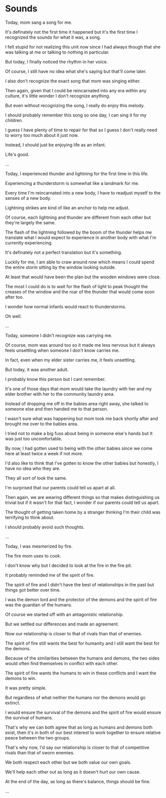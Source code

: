 # Sounds

Today, mom sang a song for me.

It's definately not the first time it happened but it's the first time I recognized the sounds for what it was, a song.

I felt stupid for not realizing this unit now since I had always though that she was talking at me or talking to nothing in particular.

But today, I finally noticed the rhythm in her voice.

Of course, I still have no idea what she's saying but that'll come later.

I also don't recognize the exact song that mom was singing either.

Then again, given that I could be reincarnated into any era within any culture, it's little wonder I don't recognize anything.

But even without recognizing the song, I really do enjoy this melody.

I should probably remember this song so one day, I can sing it for my children.

I guess I have plenty of time to repair for that so I guess I don't really need to worry too much about it just now.

Instead, I should just be enjoying life as an infant.

Life's good.

...

Today, I experienced thunder and lightning for the first time in this life.

Experiencing a thunderstorm is somewhat like a landmark for me.

Every time I'm reincarnated into a new body, I have to readjust myself to the senses of a new body.

Lightning strikes are kind of like an anchor to help me adjust.

Of course, each lightning and thunder are different from each other but they're largely the same.

The flash of the lightning followed by the boom of the thunder helps me translate what I would expect to experience in another body with what I'm currently experiencing.

It's definately not a perfect translation but it's something.

Luckily for me, I am able to craw around now which means I could spend the entire storm sitting by the window looking outside.

At least that would have been the plan but the wooden windows were close.

The most I could do is to wait for the flash of light to peak thought the creases of the window and the roar of the thunder that would come soon after too.

I wonder how normal infants would react to thunderstorms. 

Oh well.

...

Today, someone I didn't recognize was carrying me.

Of course, mom was around too so it made me less nervous but it always feels unsettling when someone I don't know carries me.

In fact, even when my elder sister carries me, it feels unsettling.

But today, it was another adult.

I probably know this person but I cant remember.

It's one of those days that mom would take the laundry with her and my elder brother with her to the community laundry area.

Instead of dropping me off in the babies area right away, she talked to someone else and then handed me to that person.

I wasn't sure what was happening but mom took me back shortly after and brought me over to the babies area.

I tried not to make a big fuss about being in someone else's hands but It was just too uncomfortable.

By now, I had gotten used to being with the other babies since we come here at least twice a week if not more.

I'd also like to think that I've gotten to know the other babies but honestly, I have no idea who they are.

They all sort of look the same.

I'm surprised that our parents could tell us apart at all.

Then again, we are wearing different things so that makes distinguishing us trivial but if it wasn't for that fact, I wonder if our parents could tell us apart.

The thought of getting taken home by a stranger thinking I'm their child was terrifying to think about. 

I should probably avoid such thoughts.

...

Today, I was mesmerized by fire.

The fire mom uses to cook.

I don't know why but I decided to look at the fire in the fire pit.

It probably reminded me of the spirit of fire.

The spirit of fire and I didn't have the best of relationships in the past but things got better over time.

I was the demon lord and the protector of the demons and the spirit of fire was the guardian of the humans.

Of course we started off with an antagonistic relationship.

But we settled our differences and made an agreement.

Now our relationship is closer to that of rivals than that of enemies.

The spirit of fire still wants the best for humanity and I still want the best for the demons.

Because of the similarities between the humans and demons, the two sides would often find themselves in conflict with each other.

The spirit of fire wants the humans to win in these conflicts and I want the demons to win.

It was pretty simple.

But regardless of what neither the humans nor the demons would go extinct.

I would ensure the survival of the demons and the spirit of fire would ensure the survival of humans.

That's why we can both agree that as long as humans and demons both exist, then it's in both of our best interest to work together to ensure relative peace between the two groups.

That's why now, I'd say our relationship is closer to that of competitive rivals than that of sworn enemies.

We both respect each other but we both value our own goals.

We'll help each other out as long as it doesn't hurt our own cause.

At the end of the day, as long as there's balance, things should be fine.

...